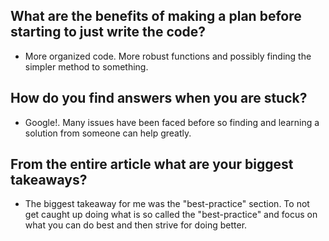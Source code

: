 ## What are the benefits of making a plan before starting to just write the code?

- More organized code. More robust functions and possibly finding the simpler method to something.

## How do you find answers when you are stuck?

- Google!. Many issues have been faced before so finding and learning a solution from someone can help greatly.

## From the entire article what are your biggest takeaways?

- The biggest takeaway for me was the "best-practice" section. To not get caught up doing what is so called the "best-practice" and focus on what you can do best and then strive for doing better.
